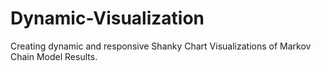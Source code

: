 # Dynamic-Visualization
Creating dynamic and responsive Shanky Chart Visualizations of Markov Chain Model Results.
